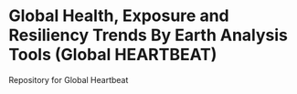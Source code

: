 # Global Health, Exposure and Resiliency Trends By Earth Analysis Tools (Global HEARTBEAT)

Repository for Global Heartbeat

